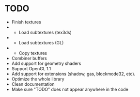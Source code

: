 # TODO

- Finish textures
- - Load subtextures (tex3ds)
- - Load subtextures (GL)
- - Copy textures
- Combiner buffers
- Add support for geometry shaders
- Support OpenGL 1.1
- Add support for extensions (shadow, gas, blockmode32, etc).
- Optimize the whole library
- Clean documentation
- Make sure "TODO" does not appear anywhere in the code
